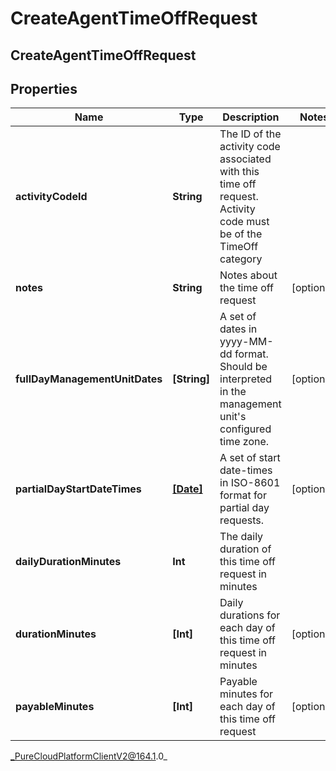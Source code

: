 # CreateAgentTimeOffRequest

## CreateAgentTimeOffRequest

## Properties

|Name | Type | Description | Notes|
|------------ | ------------- | ------------- | -------------|
| **activityCodeId** | **String** | The ID of the activity code associated with this time off request. Activity code must be of the TimeOff category | |
| **notes** | **String** | Notes about the time off request | [optional] |
| **fullDayManagementUnitDates** | **[String]** | A set of dates in yyyy-MM-dd format.  Should be interpreted in the management unit&#39;s configured time zone. | [optional] |
| **partialDayStartDateTimes** | [**[Date]**]([Date]) | A set of start date-times in ISO-8601 format for partial day requests. | [optional] |
| **dailyDurationMinutes** | **Int** | The daily duration of this time off request in minutes | |
| **durationMinutes** | **[Int]** | Daily durations for each day of this time off request in minutes | [optional] |
| **payableMinutes** | **[Int]** | Payable minutes for each day of this time off request | [optional] |



_PureCloudPlatformClientV2@164.1.0_
